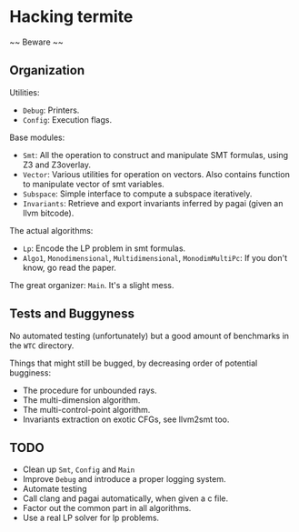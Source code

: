 # Hacking termite


~~ Beware ~~


## Organization

Utilities:
- `Debug`: Printers.
- `Config`: Execution flags.

Base modules:
- `Smt`: All the operation to construct and manipulate SMT formulas, using Z3 and Z3overlay.
- `Vector`: Various utilities for operation on vectors. Also contains function to manipulate vector of smt variables.
- `Subspace`: Simple interface to compute a subspace iteratively.
- `Invariants`: Retrieve and export invariants inferred by pagai (given an llvm bitcode).

The actual algorithms:
- `Lp`: Encode the LP problem in smt formulas.
- `Algo1`, `Monodimensional`, `Multidimensional`, `MonodimMultiPc`: If you don't know, go read the paper.


The great organizer: `Main`. It's a slight mess.


## Tests and Buggyness

No automated testing (unfortunately) but a good amount of benchmarks in the `WTC` directory.

Things that might still be bugged, by decreasing order of potential bugginess:
- The procedure for unbounded rays.
- The multi-dimension algorithm.
- The multi-control-point algorithm.
- Invariants extraction on exotic CFGs, see llvm2smt too.

## TODO

- Clean up `Smt`, `Config` and `Main`
- Improve `Debug` and introduce a proper logging system.
- Automate testing
- Call clang and pagai automatically, when given a c file.
- Factor out the common part in all algorithms.
- Use a real LP solver for lp problems.
